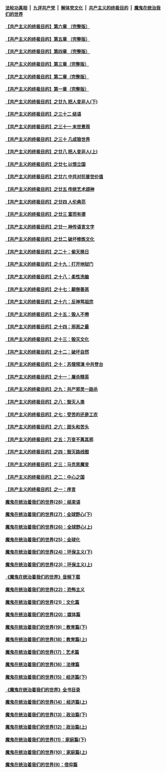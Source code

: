 

####  [法轮功真相](../../../../basic/blob/master/README.md?t=05161402) &nbsp;|&nbsp; [九评共产党](../../../../9ping.md/blob/master/README.md?t=05161402) &nbsp;|&nbsp; [解体党文化](../../../../jtdwh.md/blob/master/README.md?t=05161402)  &nbsp;|&nbsp; [共产主义的终极目的](../../../../gczydzjmd.md/blob/master/README.md?t=05161402) &nbsp;|&nbsp; [魔鬼在统治我们的世界](../../../../mgztzwmdsj.md/blob/master/README.md?t=05161402) 

#### [【共产主义的终极目的】第六章 （完整版）](../pages/nsc422/n11428913.md?t=05161402) 

#### [【共产主义的终极目的】第五章 （完整版）](../pages/nsc422/n11428912.md?t=05161402) 

#### [【共产主义的终极目的】第四章 （完整版）](../pages/nsc422/n11428907.md?t=05161402) 

#### [【共产主义的终极目的】第三章（完整版）](../pages/nsc422/n11428848.md?t=05161402) 

#### [【共产主义的终极目的】第二章（完整版）](../pages/nsc422/n11428831.md?t=05161402) 

#### [【共产主义的终极目的】第一章（完整版）](../pages/nsc422/n11417651.md?t=05161402) 

#### [【共产主义的终极目的】之廿九 把人变非人(下)](../pages/nsc422/n11344140.md?t=05161402) 

#### [【共产主义的终极目的】之三十二 结语](../pages/nsc422/n11360535.md?t=05161402) 

#### [【共产主义的终极目的】之三十一 末世景观](../pages/nsc422/n11351129.md?t=05161402) 

#### [【共产主义的终极目的】之三十 几成狼世界](../pages/nsc422/n11348280.md?t=05161402) 

#### [【共产主义的终极目的】之廿八 把人变非人(上)](../pages/nsc422/n11340492.md?t=05161402) 

#### [【共产主义的终极目的】之廿七 以恨立国](../pages/nsc422/n11336944.md?t=05161402) 

#### [【共产主义的终极目的】之廿六 中共对抗普世价值](../pages/nsc422/n11324785.md?t=05161402) 

#### [【共产主义的终极目的】之廿五 传统艺术颂神](../pages/nsc422/n11296396.md?t=05161402) 

#### [【共产主义的终极目的】之廿四 人伦典范](../pages/nsc422/n11296397.md?t=05161402) 

#### [【共产主义的终极目的】之廿三 富而有德](../pages/nsc422/n11283598.md?t=05161402) 

#### [【共产主义的终极目的】之廿一 神传语言文字](../pages/nsc422/n11263265.md?t=05161402) 

#### [【共产主义的终极目的】之廿二 破坏修炼文化](../pages/nsc422/n11245728.md?t=05161402) 

#### [【共产主义的终极目的】之二十：偷天换日](../pages/nsc422/n11238846.md?t=05161402) 

#### [【共产主义的终极目的】之十九：打开地狱门](../pages/nsc422/n11206376.md?t=05161402) 

#### [【共产主义的终极目的】之十八：柔性洗脑](../pages/nsc422/n11199994.md?t=05161402) 

#### [【共产主义的终极目的】之十七：颠倒善恶](../pages/nsc422/n11179782.md?t=05161402) 

#### [【共产主义的终极目的】之十六：反神骂祖宗](../pages/nsc422/n11166798.md?t=05161402) 

#### [【共产主义的终极目的】之十五：毁人不倦](../pages/nsc422/n11166792.md?t=05161402) 

#### [【共产主义的终极目的】之十四：邪恶之最](../pages/nsc422/n11150249.md?t=05161402) 

#### [【共产主义的终极目的】之十三：毁灭文化](../pages/nsc422/n11135227.md?t=05161402) 

#### [【共产主义的终极目的】之十二：破坏自然](../pages/nsc422/n11135214.md?t=05161402) 

#### [【共产主义的终极目的】之十：苏俄预演 中共登台](../pages/nsc422/n11118424.md?t=05161402) 

#### [【共产主义的终极目的】之十一：屠杀精英](../pages/nsc422/n11118442.md?t=05161402) 

#### [【共产主义的终极目的】之九：共产邪灵一路杀](../pages/nsc422/n11114139.md?t=05161402) 

#### [【共产主义的终极目的】之八：毁灭人类](../pages/nsc422/n11108503.md?t=05161402) 

#### [【共产主义的终极目的】之七：受苦的还是工农](../pages/nsc422/n11101809.md?t=05161402) 

#### [【共产主义的终极目的】之六：甜头和苦头](../pages/nsc422/n11096971.md?t=05161402) 

#### [【共产主义的终极目的】之五：万变不离其邪](../pages/nsc422/n11091285.md?t=05161402) 

#### [【共产主义的终极目的】之四：毁灭路线图](../pages/nsc422/n11086284.md?t=05161402) 

#### [【共产主义的终极目的】之三：马克思魔变](../pages/nsc422/n11061941.md?t=05161402) 

#### [【共产主义的终极目的】之二：中心之国](../pages/nsc422/n11047728.md?t=05161402) 

#### [【共产主义的终极目的】之一：序言](../pages/nsc422/n11086077.md?t=05161402) 

#### [魔鬼在统治着我们的世界(28)：结束语](../pages/nsc422/n10936246.md?t=05161402) 

#### [魔鬼在统治着我们的世界(27)：全球野心(下)](../pages/nsc422/n10928319.md?t=05161402) 

#### [魔鬼在统治着我们的世界(26)：全球野心(上)](../pages/nsc422/n10900318.md?t=05161402) 

#### [魔鬼在统治着我们的世界(25)：全球化](../pages/nsc422/n10788205.md?t=05161402) 

#### [魔鬼在统治着我们的世界(24)：环保主义(下)](../pages/nsc422/n10695307.md?t=05161402) 

#### [魔鬼在统治着我们的世界(23)：环保主义(上)](../pages/nsc422/n10688613.md?t=05161402) 

#### [《魔鬼在统治着我们的世界》音频下载](../pages/nsc422/n10635553.md?t=05161402) 

#### [魔鬼在统治着我们的世界(22)：恐怖主义](../pages/nsc422/n10614727.md?t=05161402) 

#### [魔鬼在统治着我们的世界(21)：文化篇](../pages/nsc422/n10597706.md?t=05161402) 

#### [魔鬼在统治着我们的世界(20)：媒体篇](../pages/nsc422/n10586579.md?t=05161402) 

#### [魔鬼在统治着我们的世界(19)：教育篇(下)](../pages/nsc422/n10564808.md?t=05161402) 

#### [魔鬼在统治着我们的世界(18)：教育篇(上)](../pages/nsc422/n10526970.md?t=05161402) 

#### [魔鬼在统治着我们的世界(17)：艺术篇](../pages/nsc422/n10499093.md?t=05161402) 

#### [魔鬼在统治着我们的世界(16)：法律篇](../pages/nsc422/n10485969.md?t=05161402) 

#### [魔鬼在统治着我们的世界(15)：经济篇(下)](../pages/nsc422/n10469975.md?t=05161402) 

#### [《魔鬼在统治着我们的世界》全书目录](../pages/nsc422/n10464261.md?t=05161402) 

#### [魔鬼在统治着我们的世界(14)：经济篇(上)](../pages/nsc422/n10457370.md?t=05161402) 

#### [魔鬼在统治着我们的世界(13)：政治篇(下)](../pages/nsc422/n10448270.md?t=05161402) 

#### [魔鬼在统治着我们的世界(12)：政治篇(上)](../pages/nsc422/n10444576.md?t=05161402) 

#### [魔鬼在统治着我们的世界(11)：家庭篇(下)](../pages/nsc422/n10440961.md?t=05161402) 

#### [魔鬼在统治着我们的世界(10)：家庭篇(上)](../pages/nsc422/n10435448.md?t=05161402) 

#### [魔鬼在统治着我们的世界(9)：信仰篇](../pages/nsc422/n10432159.md?t=05161402) 

